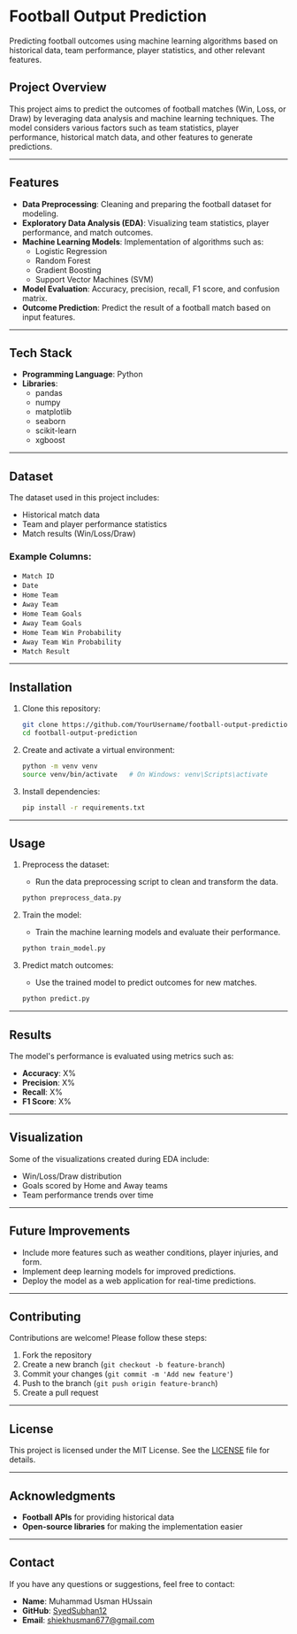 # Football Output Prediction

Predicting football outcomes using machine learning algorithms based on historical data, team performance, player statistics, and other relevant features.

## Project Overview

This project aims to predict the outcomes of football matches (Win, Loss, or Draw) by leveraging data analysis and machine learning techniques. The model considers various factors such as team statistics, player performance, historical match data, and other features to generate predictions.

---

## Features

- **Data Preprocessing**: Cleaning and preparing the football dataset for modeling.
- **Exploratory Data Analysis (EDA)**: Visualizing team statistics, player performance, and match outcomes.
- **Machine Learning Models**: Implementation of algorithms such as:
  - Logistic Regression
  - Random Forest
  - Gradient Boosting
  - Support Vector Machines (SVM)
- **Model Evaluation**: Accuracy, precision, recall, F1 score, and confusion matrix.
- **Outcome Prediction**: Predict the result of a football match based on input features.

---

## Tech Stack

- **Programming Language**: Python
- **Libraries**:
  - pandas
  - numpy
  - matplotlib
  - seaborn
  - scikit-learn
  - xgboost

---

## Dataset

The dataset used in this project includes:

- Historical match data
- Team and player performance statistics
- Match results (Win/Loss/Draw)

### Example Columns:

- `Match ID`
- `Date`
- `Home Team`
- `Away Team`
- `Home Team Goals`
- `Away Team Goals`
- `Home Team Win Probability`
- `Away Team Win Probability`
- `Match Result`

---

## Installation

1. Clone this repository:
   ```bash
   git clone https://github.com/YourUsername/football-output-prediction.git
   cd football-output-prediction
   ```

2. Create and activate a virtual environment:
   ```bash
   python -m venv venv
   source venv/bin/activate   # On Windows: venv\Scripts\activate
   ```

3. Install dependencies:
   ```bash
   pip install -r requirements.txt
   ```

---

## Usage

1. Preprocess the dataset:
   - Run the data preprocessing script to clean and transform the data.

   ```bash
   python preprocess_data.py
   ```

2. Train the model:
   - Train the machine learning models and evaluate their performance.

   ```bash
   python train_model.py
   ```

3. Predict match outcomes:
   - Use the trained model to predict outcomes for new matches.

   ```bash
   python predict.py
   ```

---

## Results

The model's performance is evaluated using metrics such as:

- **Accuracy**: X%
- **Precision**: X%
- **Recall**: X%
- **F1 Score**: X%

---

## Visualization

Some of the visualizations created during EDA include:

- Win/Loss/Draw distribution
- Goals scored by Home and Away teams
- Team performance trends over time

---

## Future Improvements

- Include more features such as weather conditions, player injuries, and form.
- Implement deep learning models for improved predictions.
- Deploy the model as a web application for real-time predictions.

---

## Contributing

Contributions are welcome! Please follow these steps:

1. Fork the repository
2. Create a new branch (`git checkout -b feature-branch`)
3. Commit your changes (`git commit -m 'Add new feature'`)
4. Push to the branch (`git push origin feature-branch`)
5. Create a pull request

---

## License

This project is licensed under the MIT License. See the [LICENSE](LICENSE) file for details.

---

## Acknowledgments

- **Football APIs** for providing historical data
- **Open-source libraries** for making the implementation easier

---

## Contact

If you have any questions or suggestions, feel free to contact:

- **Name**: Muhammad Usman HUssain
- **GitHub**: [SyedSubhan12](https://github.com/Usman600)
- **Email**: shiekhusman677@gmail.com
